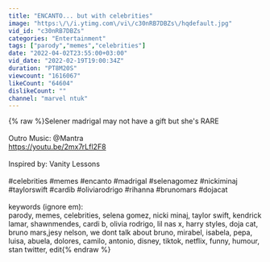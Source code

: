 ```yaml
---
title: "ENCANTO... but with celebrities"
image: "https:\/\/i.ytimg.com\/vi\/c30nRB7DBZs\/hqdefault.jpg"
vid_id: "c30nRB7DBZs"
categories: "Entertainment"
tags: ["parody","memes","celebrities"]
date: "2022-04-02T23:55:00+03:00"
vid_date: "2022-02-19T19:00:34Z"
duration: "PT8M20S"
viewcount: "1616067"
likeCount: "64604"
dislikeCount: ""
channel: "marvel ntuk"
---
```

{% raw %}Selener madrigal may not have a gift but she's RARE<br /><br />Outro Music: @Mantra <br /><a rel="nofollow" target="blank" href="https://youtu.be/2mx7rLfl2F8">https://youtu.be/2mx7rLfl2F8</a><br /><br />Inspired by: Vanity Lessons<br /><br />#celebrities #memes #encanto #madrigal #selenagomez #nickiminaj #taylorswift #cardib #oliviarodrigo #rihanna #brunomars #dojacat<br /><br />keywords (ignore em):<br />parody, memes, celebrities, selena gomez, nicki minaj, taylor swift, kendrick lamar, shawnmendes, cardi b, olivia rodrigo, lil nas x, harry styles, doja cat, bruno mars,jesy nelson, we dont talk about bruno, mirabel, isabela, pepa, luisa, abuela, dolores, camilo, antonio, disney, tiktok, netflix, funny, humour, stan twitter, edit{% endraw %}
